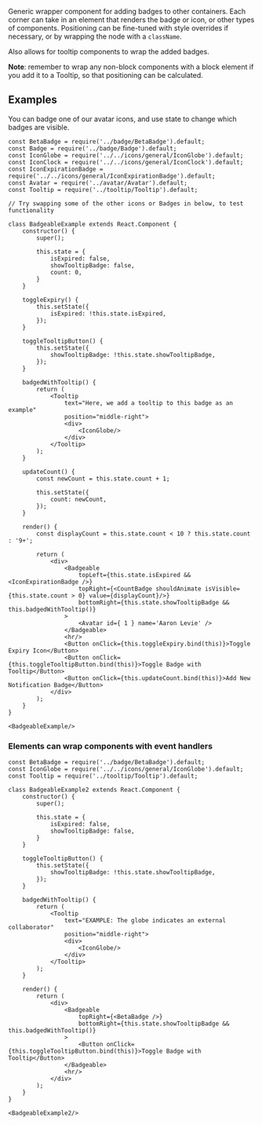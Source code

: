 Generic wrapper component for adding badges to other containers. Each corner can take in an element that
renders the badge or icon, or other types of components. Positioning can be fine-tuned with style overrides
if necessary, or by wrapping the node with a `className`.

Also allows for tooltip components to wrap the added badges.

**Note**: remember to wrap any non-block components with a block element if you add it to a Tooltip, so that positioning can be calculated.

## Examples

You can badge one of our avatar icons, and use state to change which badges are visible.

```
const BetaBadge = require('../badge/BetaBadge').default;
const Badge = require('../badge/Badge').default;
const IconGlobe = require('../../icons/general/IconGlobe').default;
const IconClock = require('../../icons/general/IconClock').default;
const IconExpirationBadge = require('../../icons/general/IconExpirationBadge').default;
const Avatar = require('../avatar/Avatar').default;
const Tooltip = require('../tooltip/Tooltip').default;

// Try swapping some of the other icons or Badges in below, to test functionality

class BadgeableExample extends React.Component {
    constructor() {
        super();

        this.state = {
            isExpired: false,
            showTooltipBadge: false,
            count: 0,
        }
    }

    toggleExpiry() {
        this.setState({
            isExpired: !this.state.isExpired,
        });
    }

    toggleTooltipButton() {
        this.setState({
            showTooltipBadge: !this.state.showTooltipBadge,
        });
    }

    badgedWithTooltip() {
        return (
            <Tooltip
                text="Here, we add a tooltip to this badge as an example"
                position="middle-right">
                <div>
                    <IconGlobe/>
                </div>
            </Tooltip>
        );
    }

    updateCount() {
        const newCount = this.state.count + 1;

        this.setState({
            count: newCount,
        });
    }

    render() {
        const displayCount = this.state.count < 10 ? this.state.count : '9+';

        return (
            <div>
                <Badgeable
                    topLeft={this.state.isExpired && <IconExpirationBadge />}
                    topRight={<CountBadge shouldAnimate isVisible={this.state.count > 0} value={displayCount}/>}
                    bottomRight={this.state.showTooltipBadge && this.badgedWithTooltip()}
                >
                    <Avatar id={ 1 } name='Aaron Levie' />
                </Badgeable>
                <hr/>
                <Button onClick={this.toggleExpiry.bind(this)}>Toggle Expiry Icon</Button>
                <Button onClick={this.toggleTooltipButton.bind(this)}>Toggle Badge with Tooltip</Button>
                <Button onClick={this.updateCount.bind(this)}>Add New Notification Badge</Button>
            </div>
        );
    }
}

<BadgeableExample/>
```

### Elements can wrap components with event handlers

```
const BetaBadge = require('../badge/BetaBadge').default;
const IconGlobe = require('../../icons/general/IconGlobe').default;
const Tooltip = require('../tooltip/Tooltip').default;

class BadgeableExample2 extends React.Component {
    constructor() {
        super();

        this.state = {
            isExpired: false,
            showTooltipBadge: false,
        }
    }

    toggleTooltipButton() {
        this.setState({
            showTooltipBadge: !this.state.showTooltipBadge,
        });
    }

    badgedWithTooltip() {
        return (
            <Tooltip
                text="EXAMPLE: The globe indicates an external collaborator"
                position="middle-right">
                <div>
                    <IconGlobe/>
                </div>
            </Tooltip>
        );
    }

    render() {
        return (
            <div>
                <Badgeable
                    topRight={<BetaBadge />}
                    bottomRight={this.state.showTooltipBadge && this.badgedWithTooltip()}
                >
                    <Button onClick={this.toggleTooltipButton.bind(this)}>Toggle Badge with Tooltip</Button>
                </Badgeable>
                <hr/>
            </div>
        );
    }
}

<BadgeableExample2/>
```


